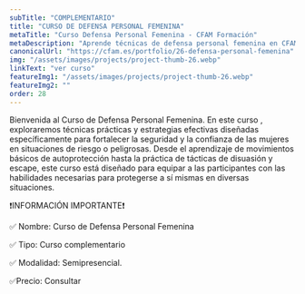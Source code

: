 ```yaml
---
subTitle: "COMPLEMENTARIO" 
title: "CURSO DE DEFENSA PERSONAL FEMENINA"
metaTitle: "Curso Defensa Personal Femenina - CFAM Formación"
metaDescription: "Aprende técnicas de defensa personal femenina en CFAM Formación. Seguridad y confianza para mujeres en situaciones de riesgo."
canonicalUrl: "https://cfam.es/portfolio/26-defensa-personal-femenina"
img: "/assets/images/projects/project-thumb-26.webp"
linkText: "ver curso"
featureImg1: "/assets/images/projects/project-thumb-26.webp"
featureImg2: ""
order: 28
---
```

Bienvenida al Curso de Defensa Personal Femenina. En este curso , exploraremos técnicas prácticas y estrategias efectivas 
diseñadas específicamente para fortalecer la seguridad y la confianza de las mujeres en situaciones de riesgo o peligrosas. 
Desde el aprendizaje de movimientos básicos de autoprotección hasta la práctica de tácticas de disuasión y escape, este 
curso está diseñado para equipar a las participantes con las habilidades necesarias para protegerse a sí mismas en diversas situaciones.

❗️INFORMACIÓN IMPORTANTE❗️

✅ Nombre: Curso de Defensa Personal Femenina

✅ Tipo: Curso complementario

✅ Modalidad: Semipresencial.

✅Precio: Consultar